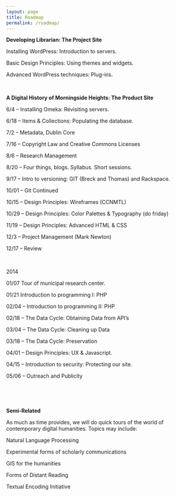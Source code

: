 ```yaml
---
layout: page
title: Roadmap
permalink: /roadmap/
---
```

<p><strong>Developing Librarian: The Project Site</strong></p>
<p>Installing WordPress: Introduction to servers.</p>
<p>Basic Design Principles: Using themes and widgets.</p>
<p>Advanced WordPress techniques: Plug-ins.</p>
<p>&nbsp;</p>
<p><strong>A Digital History of Morningside Heights: The Product Site</strong></p>
<p>6/4 &#8211; Installing Omeka: Revisiting servers.</p>
<p>6/18 &#8211; Items &amp; Collections: Populating the database.</p>
<p>7/2 &#8211; Metadata, Dublin Core</p>
<p>7/16 &#8211; Copyright Law and Creative Commons Licenses</p>
<p>8/6 &#8211; Research Management</p>
<p>8/20 &#8211; Four things, blogs. Syllabus. Short sessions.</p>
<p>9/17 &#8211; Intro to versioning: GIT (Breck and Thomas) and Rackspace.</p>
<p>10/01 &#8211; Git Continued</p>
<p>10/15 &#8211; Design Principles: Wireframes (CCNMTL)</p>
<p>10/29 &#8211; Design Principles: Color Palettes &amp; Typography (do friday)</p>
<p>11/19 &#8211; Design Principles: Advanced HTML &amp; CSS</p>
<p>12/3 &#8211; Project Management (Mark Newton)</p>
<p>12/17 &#8211; Review</p>
<p>&nbsp;</p>
<p>2014</p>
<p>01/07 Tour of municipal research center.</p>
<p>01/21 Introduction to programming I: PHP</p>
<p>02/04 &#8211; Introduction to programming II: PHP</p>
<p>02/18 &#8211; The Data Cycle: Obtaining Data from API’s</p>
<p>03/04 &#8211; The Data Cycle: Cleaning up Data</p>
<p>03/18 &#8211; The Data Cycle: Preservation</p>
<p>04/01 &#8211; Design Principles: UX &amp; Javascript.</p>
<p>04/15 &#8211; Introduction to security: Protecting our site.</p>
<p>05/06 &#8211; Outreach and Publicity</p>
<p>&nbsp;</p>
<p>&nbsp;</p>
<p><strong>Semi-Related</strong></p>
<p>As much as time provides, we will do quick tours of the world of contemporary digital humanities. Topics may include:</p>
<p>Natural Language Processing</p>
<p>Experimental forms of scholarly communications</p>
<p>GIS for the humanities</p>
<p>Forms of Distant Reading</p>
<p>Textual Encoding Initiative</p>
